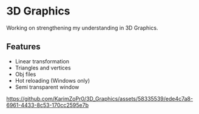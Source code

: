
# 3D Graphics

Working on strengthening my understanding in 3D Graphics.

## Features

- Linear transformation
- Triangles and vertices
- Obj files
- Hot reloading (Windows only)
- Semi transparent window

https://github.com/KarimZoPr0/3D_Graphics/assets/58335539/ede4c7a8-6961-4433-8c53-170cc2595e7b

